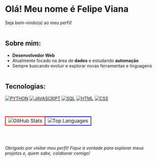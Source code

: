 # Olá! Meu nome é Felipe Viana

Seja bem-vindo(a) ao meu perfil!</br></br>

## Sobre mim:
- **Desenvolvedor Web**
- Atualmente focado na área de **dados** e estudando **automação**
- Sempre buscando evoluir e explorar novas ferramentas e linguagens</br></br>

## Tecnologias:
[![PYTHON](https://img.shields.io/badge/python-00BFFF?style=for-the-badge&logo=python&logoColor=black)]()
[![JAVASCRIPT](https://img.shields.io/badge/javascript-FFFF00?style=for-the-badge&logo=javascript&logoColor=black)]()
[![SQL](https://img.shields.io/badge/sql-F4A460?style=for-the-badge&logo=sql&logoColor=black)]()
[![HTML](https://img.shields.io/badge/html-FFA500?style=for-the-badge&logo=html5&logoColor=black)]()
[![CSS](https://img.shields.io/badge/css-8A2BE2?style=for-the-badge&logo=css3&logoColor=black)]()</br></br></br>

<table>
  <tr>
    <td style="border: 2px solid red;">
      <img src="https://github-readme-stats.vercel.app/api?username=FelipeWV93&show_icons=true&theme=radical" alt="GitHub Stats"/>
    </td>
    <td style="border: 2px solid blue;">
      <img src="https://github-readme-stats.vercel.app/api/top-langs/?username=FelipeWV93&layout=compact&theme=radical" alt="Top Languages"/>
    </td>
  </tr>
</table>
<br><br>

*Obrigado por visitar meu perfil! Fique à vontade para explorar meus projetos e, quem sabe, colaborar comigo!*
